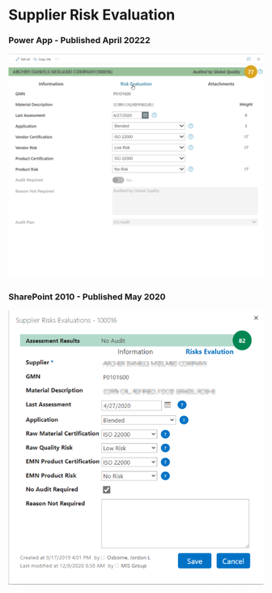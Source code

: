 # Supplier Risk Evaluation
### Power App - Published April 20222
![Power App](https://github.com/JordonOsborne/Eastman/blob/main/Supplier%20Risk%20Evaluation/Power%20App/SupplierRiskEvaluation_Risk.png)
### SharePoint 2010 - Published May 2020
![SharePoint 2010](https://github.com/JordonOsborne/Eastman/blob/main/Supplier%20Risk%20Evaluation/SharePoint%202010/SupplierRiskEvaluation_Risk.png)
